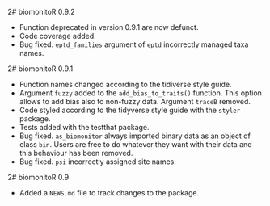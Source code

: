 2# biomonitoR 0.9.2

* Function deprecated in version 0.9.1 are now defunct.
* Code coverage added.
* Bug fixed. `eptd_families` argument of `eptd` incorrectly managed taxa names.

2# biomonitoR 0.9.1

* Function names changed according to the tidiverse style guide.
* Argument `fuzzy` added to the `add_bias_to_traits()` function. This option allows to add bias also to non-fuzzy data. Argument `traceB` removed.
* Code styled according to the tidyverse style guide with the `styler` package.
* Tests added with the testthat package.
* Bug fixed. `as_biomonitor` always imported binary data as an object of class `bin`. Users are free to do whatever they want with their data and this behaviour has been removed.
* Bug fixed. `psi` incorrectly assigned site names.

2# biomonitoR 0.9

* Added a `NEWS.md` file to track changes to the package.

